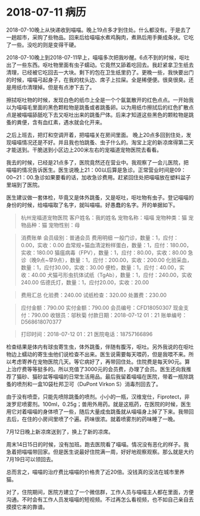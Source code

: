# 2018-07-11 病历

2018-07-10晚上从快递收到喵喵。晚上19点多才到住处。什么都没有。于是去了一趟超市，采购了些物品。回来后给喵喵水煮鸡胸肉，煮熟后用手撕成条状。它吃了一些。没吃的则是变得干硬。

2018-07-10晚上到2018-07-11早上，喵喵多次把我吵醒。6点不到的时候，呕吐出了一些东西。呕吐物里面有虫子蠕动。它竟然又舔着吃回去。我赶紧拿卫生纸去清理，已经被它吃回去一大块。剩下的包在卫生纸里扔了。更晚一些，我快要出门的时候，喵喵弓起身子，在我的枕头边、席子上拉屎。全是稀便便。很臭很臭。还是用纸巾清理掉。但是有点渗下去了。

擦拭呕吐物的时候，发现白色的纸巾上全是一个个氤氲散开的红色点点。一开始我以为喵喵毛里面的黑色颗粒物是跳蚤或者跳蚤卵。以为用纸巾擦拭后的红色扩散点点是被喵喵舔舐吃下去又呕吐出来的跳蚤尸体。后来才知道这些黑色的颗粒物是跳蚤的粪便，含有血红素，遇水就会化开来。

之后上班去，把灯和空调开着，把喵喵关在房间里面。
晚上20点多回到住处，发现喵喵情况还是不好。并且我也怕跳蚤、虫子什么的。淘宝上定的新凉席得第二天才能送到。干脆送到小区边上200米左右的宠福道宠物医院去看看。

我去的时候，已经是21点多了，医院竟然还在营业中。我观察了一会儿医院，把喵喵的情况告诉医生。医生说晚上21：00以后算是急诊。正常营业时间是09：00~21：00.急诊如果要看的话，加收急诊费用。赶紧回住处把喵喵放在塑料盆子里端到了医院。

医生建议做一套体检，毕竟又是体外跳蚤，又是呕吐，呕吐物有虫子。登记喵喵的身份的时候，给喵喵取了名字，就叫喵喵。好愚蠢的名字。开的单据如下。

> 杭州宠福道宠物医院
> 客户姓名：我的姓名
> 宠物名称：喵喵
> 宠物种类：猫
> 宠物品种：猫
> 宠物性别：母

> 消费账单
> 会员级别：普通会员
> 费用明细
> 一般门诊，数量：1，应付：0.00，实收：0.00
> 血常规+猫血清淀粉样蛋白，数量：1，应付：180.00，实收：180.00
> 猫瘟病毒（FPV），数量：1，应付：80.00，实收：80.00
> 急诊（晚9点~早9点），数量：1，应付：200.00，实收：200.00
> 化验采血，数量：1，应付30.00，实收：30.00
> 便检，数量：1，应付：40.00，实收：40.00
> 犬猫弓形虫抗体试纸（TgAb），数量：1，应付：240.00，实收240.00
> 伍德氏灯，数量：1，应付20.00，实收：20.00

> 费用汇总
> 化验费：240.00
> 试纸检查：320.00
> 处置费：230.00

> 应付金额：790.00
> 实付金额：790.00
> 会员编号：CFD18050307
> 现金支付：790.00
> 收银员：邬秋菊
> 付款日期：2018-07-12 01：21
> 账单编号：D568618070377

> 打印时间：2018-07-12 01：21
> 医院电话：18757166896

检查结果是体内有球虫寄生虫，体外跳蚤，伴随有腹泻，呕吐。另外我说的在呕吐物边上蠕动的寄生虫他们说检查不出来。医生说需要每天喂药，但是我喂不来。所以考虑寄养在宠物医院几天。等它病好了，再带回住处。住院费是每天90元。算上治疗费等等挺多的。所以充值了3000元的会员费，办理了会员。医生还向我推荐了猫砂、猫砂盆等喵喵的日常生活用品。最后我留着喵喵在医院，带着一瓶除跳蚤的喷剂和一盒10袋杜邦卫可（DuPont Virkon S）消毒剂回去了。

由于没有喷壶，只能先喷除跳蚤的喷剂。小小的一瓶，汉维宠仕，Fiprotect，非泼罗尼喷雾剂。100ml，0.25g；兽用外用药。就是这瓶药，在医院的时候，医生用它对着喵喵的身体喷了一些，随后大量成虫跳蚤就从喵喵身上掉了下来。我带回去后，在住的小房间里喷了个遍。药味很浓。就着喷雾剂的药味睡了一晚。

7月12日晚上新凉席送到了，换上了新的凉席。

周末14日15日的时候，没有加班。跑去医院看了喵喵。情况没有恶化的样子。我急着把喵喵带回家。但是医生说最好住院满一周，好好地观察观察。那么就是大约7月19日可以领回去。

总而言之，喵喵的治疗费比喵喵的价格贵了近20倍。没钱真的没法在城市里养猫。

对了，住院期间，医院方建立了一个微信群，工作人员与喵喵主人都在里面，方便沟通。不时会有工作人员发喵喵的短视频。不过再怎么看视频，也不如自己亲自去摸摸它来的靠谱。
